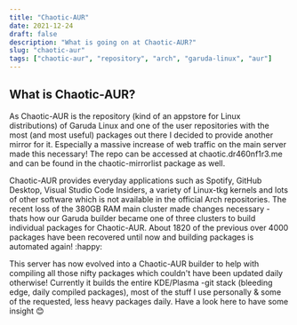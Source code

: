 ```yaml
---
title: "Chaotic-AUR"
date: 2021-12-24
draft: false
description: "What is going on at Chaotic-AUR?"
slug: "chaotic-aur"
tags: ["chaotic-aur", "repository", "arch", "garuda-linux", "aur"]
---
```


## What is Chaotic-AUR?

As Chaotic-AUR is the repository (kind of an appstore for Linux distributions) of Garuda Linux and one of the user repositories with the most (and most useful) packages out there I decided to provide another mirror for it. Especially a massive increase of web traffic on the main server made this necessary! The repo can be accessed at chaotic.dr460nf1r3.me and can be found in the chaotic-mirrorlist package as well.

Chaotic-AUR provides everyday applications such as Spotify, GitHub Desktop, Visual Studio Code Insiders, a variety of Linux-tkg kernels and lots of other software which is not available in the official Arch repositories. The recent loss of the 380GB RAM main cluster made changes necessary - thats how our Garuda builder became one of three clusters to build individual packages for Chaotic-AUR. About 1820 of the previous over 4000 packages have been recovered until now and building packages is automated again! :happy:

This server has now evolved into a Chaotic-AUR builder to help with compiling all those nifty packages which couldn't have been updated daily otherwise! Currently it builds the entire KDE/Plasma -git stack (bleeding edge, daily compiled packages), most of the stuff I use personally & some of the requested, less heavy packages daily. Have a look here to have some insight :blush: